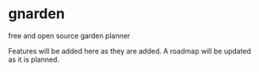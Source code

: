 # gnarden
free and open source garden planner


Features will be added here as they are added. A roadmap will be updated as it is planned.
